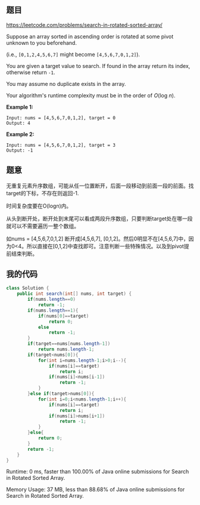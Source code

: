 ## 题目

https://leetcode.com/problems/search-in-rotated-sorted-array/

Suppose an array sorted in ascending order is rotated at some pivot unknown to you beforehand.

(i.e., `[0,1,2,4,5,6,7]` might become `[4,5,6,7,0,1,2]`).

You are given a target value to search. If found in the array return its index, otherwise return `-1`.

You may assume no duplicate exists in the array.

Your algorithm's runtime complexity must be in the order of *O*(log *n*).

**Example 1:**

```
Input: nums = [4,5,6,7,0,1,2], target = 0
Output: 4
```

**Example 2:**

```
Input: nums = [4,5,6,7,0,1,2], target = 3
Output: -1
```



## 题意

无重复元素升序数组，可能从任一位置断开，后面一段移动到前面一段的前面。找target的下标，不存在则返回-1.

时间复杂度要在O(logn)内。

从头到断开处，断开处到末尾可以看成两段升序数组，只要判断target处在哪一段就可以不需要遍历一整个数组。

如nums = [4,5,6,7,0,1,2] 断开成[4,5,6,7], [0,1,2]。然后0明显不在[4,5,6,7]中，因为0<4。所以直接在[0,1,2]中查找即可。注意判断一些特殊情况。以及到pivot提前结束判断。



## 我的代码

```java
class Solution {
    public int search(int[] nums, int target) {
        if(nums.length==0)
            return -1;
        if(nums.length==1){
            if(nums[0]==target)
                return 0;
            else
                return -1;
        }
        if(target==nums[nums.length-1])
            return nums.length-1;
        if(target<nums[0]){
            for(int i=nums.length-1;i>0;i--){
                if(nums[i]==target)
                    return i;
                if(nums[i]<nums[i-1])
                    return -1;
            }
        }else if(target>nums[0]){
            for(int i=0;i<nums.length-1;i++){
                if(nums[i]==target)
                    return i;
                if(nums[i]>nums[i+1])
                    return -1;
            }
        }else{
            return 0;
        }
        return -1;
    }
}

```



Runtime: 0 ms, faster than 100.00% of Java online submissions for Search in Rotated Sorted Array.

Memory Usage: 37 MB, less than 88.68% of Java online submissions for Search in Rotated Sorted Array.